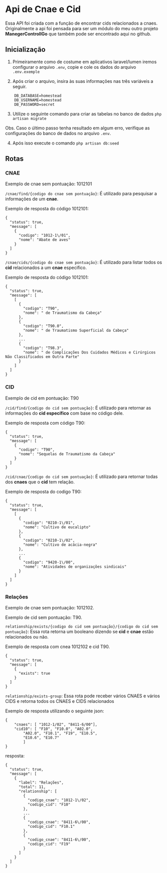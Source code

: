 # Api de Cnae e Cid

Essa API foi criada com a função de encontrar cids relacionados a cnaes. Originalmente a 
api foi pensada para ser um módulo do meu outro projeto **ManegerControllGo** que também 
pode ser encontrado aqui no github.

## Inicialização

1. Primeiramente como de costume em aplicativos laravel/lumen iremos configurar 
o arquivo `.env`, copie e cole os dados do arquivo `.env.exemple`

   
2. Após criar o arquivo, insira às suas informações nas três variáveis a seguir.

```
    DB_DATABASE=homestead
    DB_USERNAME=homestead
    DB_PASSWORD=secret
```

3. Utilize o seguinte comando para criar as tabelas no banco de dados `php artisan migrate`

Obs. Caso o último passo tenha resultado em algum erro, verifique as configurações
do banco de dados no arquivo `.env`.

4. Após isso execute o comando `php artisan db:seed`

## Rotas

### CNAE

Exemplo de cnae sem pontuação: 1012101

`/cnae/find/{codigo do cnae sem pontuação}`: É utilizado para pesquisar a informações
de um **cnae**.

Exemplo de resposta do código 1012101: 

```
{
  "status": true,
  "message": [
    {
      "codigo": "1012-1\/01",
      "nome": "Abate de aves"
    }
  ]
}
```

`/cnae/cids/{codigo do cnae sem pontuação}`: É utilizado para listar todos os 
**cid** relacionados a um **cnae** especifico.

Exemplo de resposta do código 1012101:

```
{
  "status": true,
  "message": [
    [
      {
        "codigo": "T90",
        "nome": " de Traumatismo da Cabeça"
      },
      {
        "codigo": "T90.0",
        "nome": " de Traumatismo Superficial da Cabeça"
      },
      ...
      {
        "codigo": "T98.3",
        "nome": " de Complicações Dos Cuidados Médicos e Cirúrgicos Não Classificados em Outra Parte"
      }
    ]
  ]
}
```



### CID

Exemplo de cid em pontuação: T90 

`/cid/find/{codigo do cid sem pontuação}`: É utilizado para retornar as informações
do **cid específico** com base no código dele.

Exemplo de resposta com código T90:

```
{
  "status": true,
  "message": [
    {
      "codigo": "T90",
      "nome": "Sequelas de Traumatismo da Cabeça"
    }
  ]
}
```



`/cid/cnae/{codigo do cid sem pontuação}`: É utilizado para retornar todas dos
**cnaes** que o **cid** tem relação.

Exemplo de resposta do codigo T90:

```
{
  "status": true,
  "message": [
    [
      {
        "codigo": "0210-1\/01",
        "nome": "Cultivo de eucalipto"
      },
      {
        "codigo": "0210-1\/02",
        "nome": "Cultivo de acácia-negra"
      },
      ...
      {
        "codigo": "9420-1\/00",
        "nome": "Atividades de organizações sindicais"
      }
    ]
  ]
}
```

### Relações

Exemplo de cnae sem pontuação: 1012102.

Exemplo de cid sem pontuação: T90.

`relationship/exists/{codigo do cid sem pontuação}/{codigo do cid sem pontuação}`: Essa rota retorna 
um booleano dizendo se **cid** e **cnae** estão relacionados ou não.  

Exemplo de resposta com cnea 1012102 e cid T90.

```
{
  "status": true,
  "message": [
    {
      "exists": true
    }
  ]
}
```

`relationship/exists-group`: Essa rota pode receber vários CNAES e vários CIDS
e retorna todos os CNAES e CIDS relacionados

Exemplo de resposta utilizando o seguinte json:

```
{
    "cnaes": [ "1012-1/02", "8411-6/00"],
    "cid10": [ "F10", "F10.0", "A02.0", 
	    "A02.0", "F10.1", "F19", "E10.5", 
	    "E10.6", "E10.7"
	    ]
}
```

resposta: 

```
{
  "status": true,
  "message": [
    {
      "label": "Relações",
      "total": 11,
      "relationship": [
        {
          "codigo_cnae": "1012-1\/02",
          "codigo_cid": "F10"
        },
        ...
        {
          "codigo_cnae": "8411-6\/00",
          "codigo_cid": "F10.1"
        },
        {
          "codigo_cnae": "8411-6\/00",
          "codigo_cid": "F19"
        }
      ]
    }
  ]
}


```











